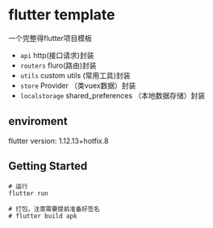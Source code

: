 # flutter template

一个完整得flutter项目模板

* `api` http(接口请求)封装
* `routers` fluro(路由)封装
* `utils` custom utils (常用工具)封装
* `store` Provider （类vuex数据）封装
* `localstorage` shared_preferences （本地数据存储）封装

## enviroment

flutter version: 1.12.13+hotfix.8

## Getting Started

```dash
# 运行
flutter run

# 打包，注意需要提前准备好签名
# flutter build apk
```
